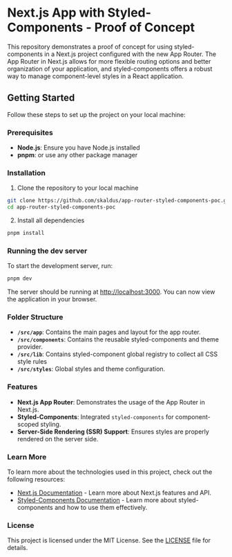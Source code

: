 # Next.js App with Styled-Components - Proof of Concept

This repository demonstrates a proof of concept for using styled-components in a Next.js project configured with the new App Router. The App Router in Next.js allows for more flexible routing options and better organization of your application, and styled-components offers a robust way to manage component-level styles in a React application.

## Getting Started

Follow these steps to set up the project on your local machine:

### Prerequisites

- **Node.js**: Ensure you have Node.js installed
- **pnpm**: or use any other package manager

### Installation

1. Clone the repository to your local machine

```bash
git clone https://github.com/skaldus/app-router-styled-components-poc.git
cd app-router-styled-components-poc
```

2. Install all dependencies

```bash
pnpm install
```

### Running the dev server

To start the development server, run:

```bash
pnpm dev
```

The server should be running at [http://localhost:3000](http://localhost:3000). You can now view the application in your browser.

### Folder Structure

- **`/src/app`**: Contains the main pages and layout for the app router.
- **`/src/components`**: Contains the reusable styled-components and theme provider.
- **`/src/lib`**: Contains styled-component global registry to collect all CSS style rules
- **`/src/styles`**: Global styles and theme configuration.

### Features

- **Next.js App Router**: Demonstrates the usage of the App Router in Next.js.
- **Styled-Components**: Integrated `styled-components` for component-scoped styling.
- **Server-Side Rendering (SSR) Support**: Ensures styles are properly rendered on the server side.

### Learn More

To learn more about the technologies used in this project, check out the following resources:

- [Next.js Documentation](https://nextjs.org/docs) - Learn more about Next.js features and API.
- [Styled-Components Documentation](https://styled-components.com/docs) - Learn more about styled-components and how to use them effectively.

### License

This project is licensed under the MIT License. See the [LICENSE](./LICENSE) file for details.
